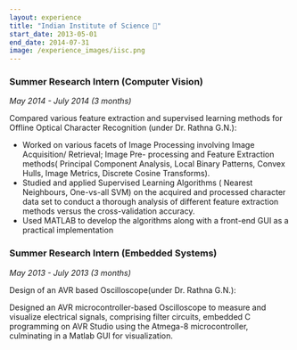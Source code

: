 ```yaml
---
layout: experience
title: "Indian Institute of Science 🔬"
start_date: 2013-05-01
end_date: 2014-07-31
image: /experience_images/iisc.png
---
```


### Summer Research Intern (Computer Vision)
*May 2014 - July 2014 (3 months)*

Compared various feature extraction and supervised learning methods for Offline Optical Character Recognition (under Dr. Rathna G.N.):

- Worked on various facets of Image Processing involving Image Acquisition/ Retrieval; Image Pre- processing and Feature Extraction methods( Principal Component Analysis, Local Binary Patterns, Convex Hulls, Image Metrics, Discrete Cosine Transforms).
- Studied and applied Supervised Learning Algorithms ( Nearest Neighbours, One-vs-all SVM) on the acquired and processed character data set to conduct a thorough analysis of different feature extraction methods versus the cross-validation accuracy.
- Used MATLAB to develop the algorithms along with a front-end GUI as a practical implementation

### Summer Research Intern (Embedded Systems)
*May 2013 - July 2013 (3 months)*

Design of an AVR based Oscilloscope(under Dr. Rathna G.N.):

Designed an AVR microcontroller-based Oscilloscope to measure and visualize electrical signals, comprising filter circuits, embedded C programming on AVR Studio using the Atmega-8 microcontroller, culminating in a Matlab GUI for visualization.
